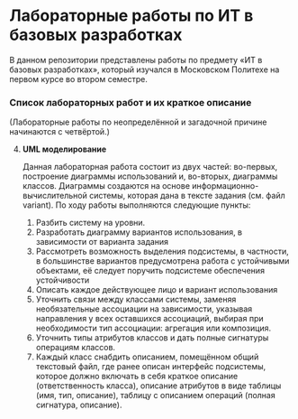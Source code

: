 # Лабораторные работы по ИТ в базовых разработках

В данном репозитории представлены работы по предмету «ИТ в базовых
разработках», который изучался в Московском Политехе на первом курсе
во втором семестре.

### Список лабораторных работ и их краткое описание

(Лабораторные работы по неопределённой и загадочной причине
начинаются с четвёртой.)

4. **UML моделирование**

	Данная лабораторная работа состоит из двух частей: во-первых,
	построение диаграммы использований и, во-вторых, диаграммы
	классов. Диаграммы создаются на основе информационно-
	вычислительной системы, которая дана в тексте задания (см.
	файл variant). По ходу работы выполняются следующие пункты:

	1. Разбить систему на уровни.
	2. Разработать диаграмму вариантов использования, в зависимости от варианта задания
	3. Рассмотреть возможность выделения подсистемы, в частности, в
	   большинстве вариантов предусмотрена работа с устойчивыми объектами,
	   её следует поручить подсистеме обеспечения устойчивости
	4. Описать каждое действующее лицо и вариант использования
	5. Уточнить связи между классами системы, заменяя необязательные
	   ассоциации на зависимости, указывая направления у всех оставшихся
	   ассоциаций, выбирая при необходимости тип ассоциации: агрегация или
	   композиция.
	6. Уточнить типы атрибутов классов и дать полные сигнатуры операциям классов.
	7. Каждый класс снабдить описанием, помещённом общий текстовый файл,
	   где ранее описан интерфейс подсистемы, которое должно включать в
	   себя краткое описание (ответственность класса), описание атрибутов в
	   виде таблицы (имя, тип, описание), таблицу с описанием операций
	   (полная сигнатура, описание).


